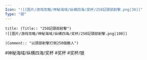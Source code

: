 ```yaml
---
Icon: "![[图片/游戏攻略/神秘海域/纵横四海/奖杯/250記頭部射擊.png|30]]"
Type: "银"
---
```

```ad-common-silver-trophy
title: (Title:: "250記頭部射擊")
![[图片/游戏攻略/神秘海域/纵横四海/奖杯/250記頭部射擊.png|100]]

(Comment:: "以頭部射擊打倒250個敵人")
```

#神秘海域/纵横四海/奖杯 #奖杯 #奖杯/银

